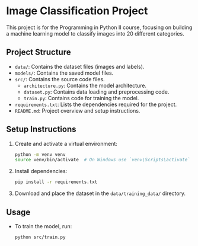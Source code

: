 # Image Classification Project

This project is for the Programming in Python II course, focusing on building a machine learning model to classify images into 20 different categories.

## Project Structure
- `data/`: Contains the dataset files (images and labels).
- `models/`: Contains the saved model files.
- `src/`: Contains the source code files.
  - `architecture.py`: Contains the model architecture.
  - `dataset.py`: Contains data loading and preprocessing code.
  - `train.py`: Contains code for training the model.
- `requirements.txt`: Lists the dependencies required for the project.
- `README.md`: Project overview and setup instructions.

## Setup Instructions
1. Create and activate a virtual environment:
    ```bash
    python -m venv venv
    source venv/bin/activate  # On Windows use `venv\Scripts\activate`
    ```

2. Install dependencies:
    ```bash
    pip install -r requirements.txt
    ```

3. Download and place the dataset in the `data/training_data/` directory.

## Usage
- To train the model, run:
    ```bash
    python src/train.py
    ```


